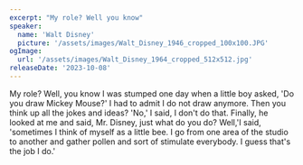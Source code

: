 ```yaml
---
excerpt: "My role? Well you know"
speaker:
  name: 'Walt Disney'
  picture: '/assets/images/Walt_Disney_1946_cropped_100x100.JPG'
ogImage:
  url: '/assets/images/Walt_Disney_1964_cropped_512x512.jpg'
releaseDate: '2023-10-08'
---
```


My role? Well, you know I was stumped one day when a little boy asked, 'Do you draw Mickey Mouse?' I had to admit I do not draw anymore. Then you think up all the jokes and ideas? 'No,' I said, I don't do that. Finally, he looked at me and said, Mr. Disney, just what do you do? Well,'I said, 'sometimes I think of myself as a little bee. I go from one area of the studio to another and gather pollen and sort of stimulate everybody. I guess that's the job I do.'
